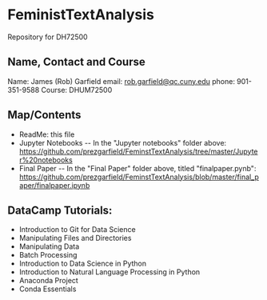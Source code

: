 # FeministTextAnalysis
Repository for DH72500

## Name, Contact and Course
Name: James (Rob) Garfield
email: rob.garfield@qc.cuny.edu
phone: 901-351-9588
Course: DHUM72500

## Map/Contents
* ReadMe: this file
* Jupyter Notebooks -- In the "Jupyter notebooks" folder above: https://github.com/prezgarfield/FeminstTextAnalysis/tree/master/Jupyter%20notebooks
* Final Paper -- In the "Final Paper" folder above, titled "finalpaper.pynb": https://github.com/prezgarfield/FeminstTextAnalysis/blob/master/final_paper/finalpaper.ipynb

## DataCamp Tutorials:
* Introduction to Git for Data Science
* Manipulating Files and Directories
* Manipulating Data
* Batch Processing
* Introduction to Data Science in Python
* Introduction to Natural Language Processing in Python
* Anaconda Project
* Conda Essentials
